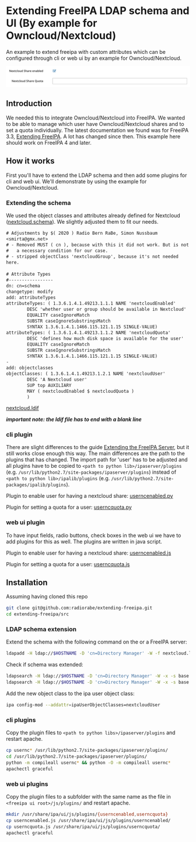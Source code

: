 # Extending FreeIPA LDAP schema and UI (By example for Owncloud/Nextcloud)

An example to extend freeipa with custom attributes which can be configured through cli or web ui by an example for Owncloud/Nextcloud.

![Screenshot of ui components on user page.](docs/screenshot.png)

## Introduction

We needed this to integrate Owncloud/Nextcloud into FreeIPA. We wanted to be able to manage which user have Owncloud/Nextcloud shares and to set a quota individually. The latest documentation we found was for FreeiPA 3.3, [Extending FreeIPA](https://www.freeipa.org/images/5/5b/FreeIPA33-extending-freeipa.pdf). A lot has changed since then. This example here should work on FreeIPA 4 and later.

## How it works

First you'll have to extend the LDAP schema and then add some plugins for cli and web ui. We'll demonstrate by using the example for Owncloud/Nextcloud.

### Extending the schema

We used the object classes and attributes already defined for Nextcloud ([nextcloud.schema](https://github.com/nextcloud/univention-app/blob/master/nextcloud.schema)). We slightly adjusted them to fit our needs.

```ldif
# Adjustments by $( 2020 ) Radio Bern RaBe, Simon Nussbaum <smirta@gmx.net>
# - Removed MUST ( cn ), because with this it did not work. But is not
#   a necessary condition for our case.
# - stripped objectClass 'nextcloudGroup', because it's not needed here.

# Attribute Types
#-----------------
dn: cn=schema
changetype: modify
add: attributeTypes
attributeTypes: ( 1.3.6.1.4.1.49213.1.1.1 NAME 'nextcloudEnabled'
        DESC 'whether user or group should be available in Nextcloud'
        EQUALITY caseIgnoreMatch
        SUBSTR caseIgnoreSubstringsMatch
        SYNTAX 1.3.6.1.4.1.1466.115.121.1.15 SINGLE-VALUE)
attributeTypes: ( 1.3.6.1.4.1.49213.1.1.2 NAME 'nextcloudQuota'
        DESC 'defines how much disk space is available for the user'
        EQUALITY caseIgnoreMatch
        SUBSTR caseIgnoreSubstringsMatch
        SYNTAX 1.3.6.1.4.1.1466.115.121.1.15 SINGLE-VALUE)
-
add: objectclasses
objectClasses: ( 1.3.6.1.4.1.49213.1.2.1 NAME 'nextcloudUser'
        DESC 'A Nextcloud user'
        SUP top AUXILIARY
        MAY ( nextcloudEnabled $ nextcloudQuota )
        )

```

[nextcloud.ldif](src/nextcloud.ldif)

**_important note: the ldif file has to end with a blank line_**

### cli plugin

There are slight differences to the guide [Extending the FreeIPA Server](https://www.freeipa.org/images/5/5b/FreeIPA33-extending-freeipa.pdf), but it still works close enough this way. The main differences are the path to the plugins that has changed. The import path for 'user' has to be adjusted and all plugins have to be copied to `<path to python lib>/ipaserver/plugins` (e.g. `/usr/lib/python2.7/site-packages/ipaserver/plugins`) instead of `<path to python lib>/ipalib/plugins` (e.g. `/usr/lib/python2.7/site-packages/ipalib/plugins`).

Plugin to enable user for having a nextcloud share: [userncenabled.py](src/userncenabled.py)

Plugin for setting a quota for a user: [userncquota.py](src/userncquota.py)

### web ui plugin

To have input fields, radio buttons, check boxes in the web ui we have to add plugins for this as well. The plugins are written in java script.

Plugin to enable user for having a nextcloud share: [userncenabled.js](src/userncenabled.js)

Plugin for setting a quota for a user: [userncquota.js](src/userncquota.js)

## Installation

Assuming having cloned this repo

```bash
git clone git@github.com:radiorabe/extending-freeipa.git
cd extending-freeipa/src
```

### LDAP schema extension

Extend the schema with the following command on the or a FreeIPA server:

```bash
ldapadd -H ldap://$HOSTNAME -D 'cn=Directory Manager' -W -f nextcloud.ldif
```

Check if schema was extended:

```bash
ldapsearch -H ldap://$HOSTNAME -D 'cn=Directory Manager' -W -x -s base -b 'cn=schema' objectclasses | grep -i nextcloud
ldapsearch -H ldap://$HOSTNAME -D 'cn=Directory Manager' -W -x -s base -b 'cn=schema' attributetypes | grep -i nextcloud
```

Add the new object class to the ipa user object class:

```bash
ipa config-mod --addattr=ipaUserObjectClasses=nextcloudUser
```

### cli plugins

Copy the plugin files to `<path to python libs>/ipaserver/plugins` and restart apache.

```bash
cp usernc* /usr/lib/python2.7/site-packages/ipaserver/plugins/
cd /usr/lib/python2.7/site-packages/ipaserver/plugins/
python -m compileall usernc* && python -O -m compileall usernc*
apachectl graceful
```

### web ui plugins

Copy the plugin files to a subfolder with the same name as the file in `<freeipa ui root>/js/plugins/` and restart apache.

```bash
mkdir /usr/share/ipa/ui/js/plugins/{userncenabled,userncquota}
cp userncenabled.js /usr/share/ipa/ui/js/plugins/userncenabled/
cp userncquota.js /usr/share/ipa/ui/js/plugins/userncquota/
apachectl graceful
```
